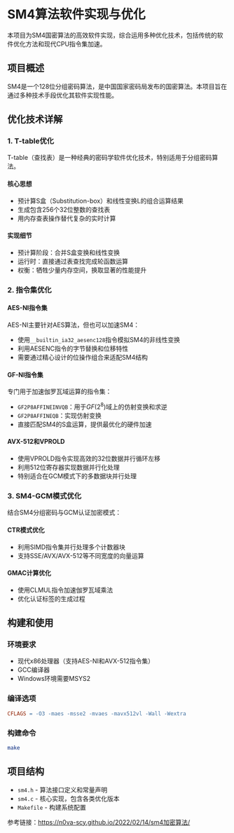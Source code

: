 # SM4算法软件实现与优化

本项目为SM4国密算法的高效软件实现，综合运用多种优化技术，包括传统的软件优化方法和现代CPU指令集加速。

## 项目概述

SM4是一个128位分组密码算法，是中国国家密码局发布的国密算法。本项目旨在通过多种技术手段优化其软件实现性能。

## 优化技术详解

### 1. T-table优化
T-table（查找表）是一种经典的密码学软件优化技术，特别适用于分组密码算法。

#### 核心思想
- 预计算S盒（Substitution-box）和线性变换L的组合运算结果
- 生成包含256个32位整数的查找表
- 用内存查表操作替代复杂的实时计算

#### 实现细节
- 预计算阶段：合并S盒变换和线性变换
- 运行时：直接通过表查找完成轮函数运算
- 权衡：牺牲少量内存空间，换取显著的性能提升

### 2. 指令集优化

#### AES-NI指令集
AES-NI主要针对AES算法，但也可以加速SM4：
- 使用`__builtin_ia32_aesenc128`指令模拟SM4的非线性变换
- 利用AESENC指令的字节替换和位移特性
- 需要通过精心设计的位操作组合来适配SM4结构

#### GF-NI指令集
专门用于加速伽罗瓦域运算的指令集：
- `GF2P8AFFINEINVQB`：用于$GF(2^8)$域上的仿射变换和求逆
- `GF2P8AFFINEQB`：实现仿射变换
- 直接匹配SM4的S盒运算，提供最优化的硬件加速

#### AVX-512和VPROLD
- 使用VPROLD指令实现高效的32位数据并行循环左移
- 利用512位寄存器实现数据并行化处理
- 特别适合在GCM模式下的多数据块并行处理

### 3. SM4-GCM模式优化
结合SM4分组密码与GCM认证加密模式：

#### CTR模式优化
- 利用SIMD指令集并行处理多个计数器块
- 支持SSE/AVX/AVX-512等不同宽度的向量运算

#### GMAC计算优化
- 使用CLMUL指令加速伽罗瓦域乘法
- 优化认证标签的生成过程

## 构建和使用

### 环境要求
- 现代x86处理器（支持AES-NI和AVX-512指令集）
- GCC编译器
- Windows环境需要MSYS2

### 编译选项
```makefile
CFLAGS = -O3 -maes -msse2 -mvaes -mavx512vl -Wall -Wextra
```

### 构建命令
```bash
make
```

## 项目结构
- `sm4.h` - 算法接口定义和常量声明
- `sm4.c` - 核心实现，包含各类优化版本
- `Makefile` - 构建系统配置

参考链接：https://n0va-scy.github.io/2022/02/14/sm4加密算法/
